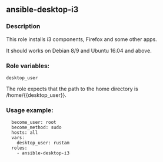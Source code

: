 ## ansible-desktop-i3

### Description

This role installs i3 components, Firefox and some other apps.

It should works on Debian 8/9 and Ubuntu 16.04 and above.


### Role variables:

```
desktop_user
```

The role expects that the path to the home directory is /home/{{desktop_user}}.


### Usage example:
```  become: true
  become_user: root
  become_method: sudo
  hosts: all
  vars:
    desktop_user: rustam 
  roles:
    - ansible-desktop-i3
```

